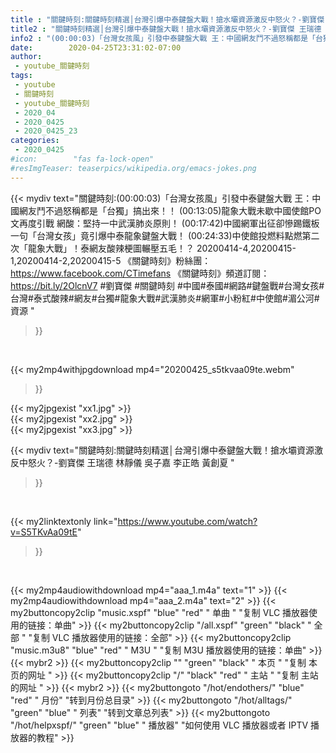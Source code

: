 ```yaml
---
title : "關鍵時刻:關鍵時刻精選│台灣引爆中泰鍵盤大戰！搶水壩資源激反中怒火？-劉寶傑 王瑞德  林靜儀 吳子嘉  李正皓  黃創夏 "
title2 : "關鍵時刻精選│台灣引爆中泰鍵盤大戰！搶水壩資源激反中怒火？-劉寶傑 王瑞德  林靜儀 吳子嘉  李正皓  黃創夏 "
info2 : "(00:00:03)「台灣女孩風」引發中泰鍵盤大戰 王：中國網友鬥不過怒稱都是「台獨」搞出來！！ (00:13:05)龍象大戰未歇中國使館PO文再度引戰 網酸：堅持一中武漢肺炎原則！ (00:17:42)中國網軍出征卻慘踢鐵板 一句「台灣女孩」竟引爆中泰龍象鍵盤大戰！ (00:24:33)中使館投燃料點燃第二次「龍象大戰」！泰網友酸辣梗圖輾壓五毛！？  20200414-4,20200415-1,20200414-2,20200415-5  《關鍵時刻》粉絲團：https://www.facebook.com/CTimefans 《關鍵時刻》頻道訂閱：https://bit.ly/2OlcnV7  #劉寶傑 #關鍵時刻 #中國#泰國#網路#鍵盤戰#台灣女孩#台灣#泰式酸辣#網友#台獨#龍象大戰#武漢肺炎#網軍#小粉紅#中使館#湄公河#資源 "
date:        2020-04-25T23:31:02-07:00
author:
 - youtube_關鍵時刻
tags:
 - youtube
 - 關鍵時刻
 - youtube_關鍵時刻
 - 2020_04
 - 2020_0425
 - 2020_0425_23
categories:
 - 2020_0425
#icon:        "fas fa-lock-open"
#resImgTeaser: teaserpics/wikipedia.org/emacs-jokes.png
---
```


{{< mydiv text="關鍵時刻:(00:00:03)「台灣女孩風」引發中泰鍵盤大戰 王：中國網友鬥不過怒稱都是「台獨」搞出來！！ (00:13:05)龍象大戰未歇中國使館PO文再度引戰 網酸：堅持一中武漢肺炎原則！ (00:17:42)中國網軍出征卻慘踢鐵板 一句「台灣女孩」竟引爆中泰龍象鍵盤大戰！ (00:24:33)中使館投燃料點燃第二次「龍象大戰」！泰網友酸辣梗圖輾壓五毛！？  20200414-4,20200415-1,20200414-2,20200415-5  《關鍵時刻》粉絲團：https://www.facebook.com/CTimefans 《關鍵時刻》頻道訂閱：https://bit.ly/2OlcnV7  #劉寶傑 #關鍵時刻 #中國#泰國#網路#鍵盤戰#台灣女孩#台灣#泰式酸辣#網友#台獨#龍象大戰#武漢肺炎#網軍#小粉紅#中使館#湄公河#資源 "
>}}
<br>


{{< my2mp4withjpgdownload mp4="20200425_s5tkvaa09te.webm"
>}}

{{< my2jpgexist "xx1.jpg" >}}<br>
{{< my2jpgexist "xx2.jpg" >}}<br>
{{< my2jpgexist "xx3.jpg" >}}<br>



{{< mydiv text="關鍵時刻:關鍵時刻精選│台灣引爆中泰鍵盤大戰！搶水壩資源激反中怒火？-劉寶傑 王瑞德  林靜儀 吳子嘉  李正皓  黃創夏 "
>}}
<br>

{{< my2linktextonly link="https://www.youtube.com/watch?v=S5TKvAa09tE"
>}}


<br>

{{< my2mp4audiowithdownload mp4="aaa_1.m4a"    text="1" >}}
{{< my2mp4audiowithdownload mp4="aaa_2.m4a"    text="2" >}}
{{< my2buttoncopy2clip "music.xspf"        "blue"   "red"    " 单曲 "  "复制 VLC 播放器使用的链接：单曲" >}} {{< my2buttoncopy2clip "/all.xspf"         "green"  "black"  " 全部 "  "复制 VLC 播放器使用的链接：全部" >}} {{< my2buttoncopy2clip "music.m3u8"        "blue"   "red"    " M3U  "    "复制 M3U 播放器使用的链接：单曲" >}} {{< mybr2 >}} {{< my2buttoncopy2clip ""                  "green"  "black"  " 本页 "    "复制 本页的网址 " >}} {{< my2buttoncopy2clip "/"                 "black"  "red"    " 主站 "    "复制 主站的网址 " >}} {{< mybr2 >}} {{< my2buttongoto      "/hot/endothers/"   "blue"   "red"    " 月份"   "转到月份总目录" >}} {{< my2buttongoto      "/hot/alltags/"     "green"  "blue"   " 列表"   "转到文章总列表" >}} {{< my2buttongoto      "/hot/helpxspf/"    "green"  "blue"   " 播放器" "如何使用 VLC 播放器或者 IPTV 播放器的教程" >}} 
